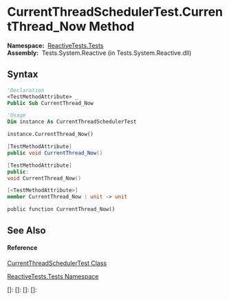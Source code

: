 # CurrentThreadSchedulerTest.CurrentThread\_Now Method

**Namespace:**  [ReactiveTests.Tests](ReactiveTests.Tests\ReactiveTests.Tests.md)  
**Assembly:**  Tests.System.Reactive (in Tests.System.Reactive.dll)

## Syntax

```vb
'Declaration
<TestMethodAttribute> _
Public Sub CurrentThread_Now
```

```vb
'Usage
Dim instance As CurrentThreadSchedulerTest

instance.CurrentThread_Now()
```

```csharp
[TestMethodAttribute]
public void CurrentThread_Now()
```

```c++
[TestMethodAttribute]
public:
void CurrentThread_Now()
```

```fsharp
[<TestMethodAttribute>]
member CurrentThread_Now : unit -> unit 
```

```jscript
public function CurrentThread_Now()
```

## See Also

#### Reference

[CurrentThreadSchedulerTest Class](CurrentThreadSchedulerTest\CurrentThreadSchedulerTest.md)

[ReactiveTests.Tests Namespace](ReactiveTests.Tests\ReactiveTests.Tests.md)

[]: 
[]: 
[]: 
[]: 